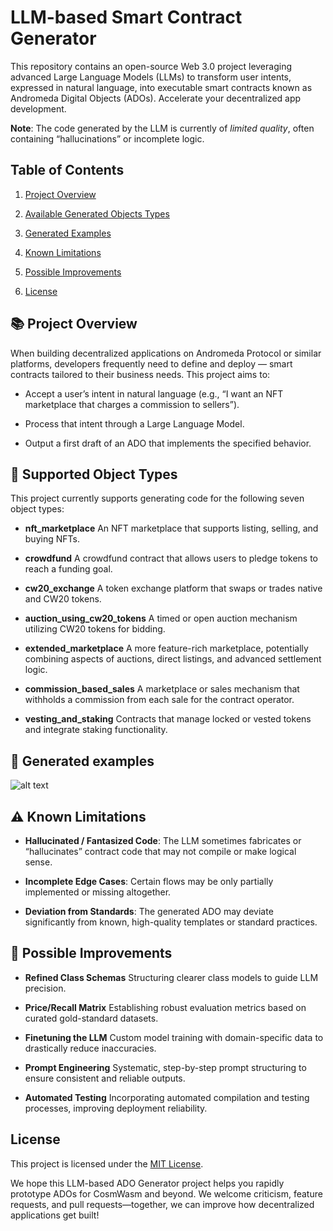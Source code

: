 LLM-based Smart Contract Generator
=======================

This repository contains an open-source Web 3.0 project leveraging advanced Large Language Models (LLMs) to transform user intents, expressed in natural language, into executable smart contracts known as Andromeda Digital Objects (ADOs). Accelerate your decentralized app development.

**Note**: The code generated by the LLM is currently of _limited quality_, often containing “hallucinations” or incomplete logic.

Table of Contents
-----------------

1.  [Project Overview](#project-overview)
        
3.  [Available Generated Objects Types](#available-generated-objects-types)
    
4.  [Generated Examples](#generated-examples)
    
5.  [Known Limitations](#known-limitations)
    
6.  [Possible Improvements](#possible-improvements)
    
7.  [License](#license)
    

📚 Project Overview
----------------

When building decentralized applications on Andromeda Protocol or similar platforms, developers frequently need to define and deploy — smart contracts tailored to their business needs. This project aims to:

*   Accept a user’s intent in natural language (e.g., “I want an NFT marketplace that charges a commission to sellers”).
    
*   Process that intent through a Large Language Model.
    
*   Output a first draft of an ADO that implements the specified behavior.
    
  

🧩 Supported Object Types
-------------------

This project currently supports generating code for the following seven object types:

*   **nft\_marketplace** An NFT marketplace that supports listing, selling, and buying NFTs.
    
*   **crowdfund** A crowdfund contract that allows users to pledge tokens to reach a funding goal.
    
*   **cw20\_exchange** A token exchange platform that swaps or trades native and CW20 tokens.
    
*   **auction\_using\_cw20\_tokens** A timed or open auction mechanism utilizing CW20 tokens for bidding.
    
*   **extended\_marketplace** A more feature-rich marketplace, potentially combining aspects of auctions, direct listings, and advanced settlement logic.
    
*   **commission\_based\_sales** A marketplace or sales mechanism that withholds a commission from each sale for the contract operator.
    
*   **vesting\_and\_staking** Contracts that manage locked or vested tokens and integrate staking functionality.
    

📸 Generated examples
-----

![alt text](http://88.198.17.207:1962/static/table.png)
        

⚠️ Known Limitations
-----------------

*   **Hallucinated / Fantasized Code**: The LLM sometimes fabricates or “hallucinates” contract code that may not compile or make logical sense.
    
*   **Incomplete Edge Cases**: Certain flows may be only partially implemented or missing altogether.
    
*   **Deviation from Standards**: The generated ADO may deviate significantly from known, high-quality templates or standard practices.
    

🚧 Possible Improvements
---------------------

*   **Refined Class Schemas** Structuring clearer class models to guide LLM precision.
    
*   **Price/Recall Matrix** Establishing robust evaluation metrics based on curated gold-standard datasets.
    
*   **Finetuning the LLM** Custom model training with domain-specific data to drastically reduce inaccuracies.
    
*   **Prompt Engineering** Systematic, step-by-step prompt structuring to ensure consistent and reliable outputs.
    
*   **Automated Testing** Incorporating automated compilation and testing processes, improving deployment reliability.
    

License
-------

This project is licensed under the [MIT License](LICENSE.md).

We hope this LLM-based ADO Generator project helps you rapidly prototype ADOs for CosmWasm and beyond. We welcome criticism, feature requests, and pull requests—together, we can improve how decentralized applications get built!
